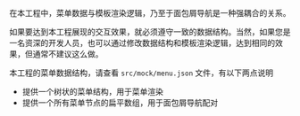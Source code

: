 在本工程中，菜单数据与模板渲染逻辑，乃至于面包屑导航是一种强耦合的关系。

如果要达到本工程展现的交互效果，就必须遵守一致的数据结构。当然，如果您是一名资深的开发人员，也可以通过修改数据结构和模板渲染逻辑，达到相同的效果，但通常不建议这么做。

本工程的菜单数据结构，请查看 `src/mock/menu.json` 文件，有以下两点说明

- 提供一个树状的菜单结构，用于菜单渲染
- 提供一个所有菜单节点的扁平数组，用于面包屑导航配对
